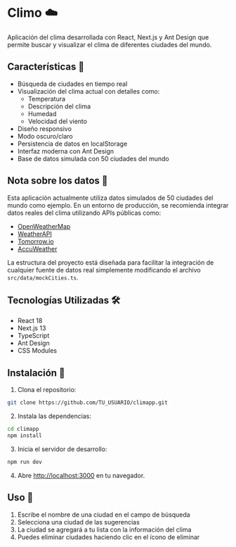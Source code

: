 # Climo ☁️

Aplicación del clima desarrollada con React, Next.js y Ant Design que permite buscar y visualizar el clima de diferentes ciudades del mundo.

## Características 🌟

- Búsqueda de ciudades en tiempo real
- Visualización del clima actual con detalles como:
  - Temperatura
  - Descripción del clima
  - Humedad
  - Velocidad del viento
- Diseño responsivo
- Modo oscuro/claro
- Persistencia de datos en localStorage
- Interfaz moderna con Ant Design
- Base de datos simulada con 50 ciudades del mundo

## Nota sobre los datos 📝

Esta aplicación actualmente utiliza datos simulados de 50 ciudades del mundo como ejemplo. En un entorno de producción, se recomienda integrar datos reales del clima utilizando APIs públicas como:
- [OpenWeatherMap](https://openweathermap.org/api)
- [WeatherAPI](https://www.weatherapi.com/)
- [Tomorrow.io](https://www.tomorrow.io/)
- [AccuWeather](https://developer.accuweather.com/)

La estructura del proyecto está diseñada para facilitar la integración de cualquier fuente de datos real simplemente modificando el archivo `src/data/mockCities.ts`.

## Tecnologías Utilizadas 🛠️

- React 18
- Next.js 13
- TypeScript
- Ant Design
- CSS Modules

## Instalación 🚀

1. Clona el repositorio:
```bash
git clone https://github.com/TU_USUARIO/climapp.git
```

2. Instala las dependencias:
```bash
cd climapp
npm install
```

3. Inicia el servidor de desarrollo:
```bash
npm run dev
```

4. Abre [http://localhost:3000](http://localhost:3000) en tu navegador.

## Uso 📱

1. Escribe el nombre de una ciudad en el campo de búsqueda
2. Selecciona una ciudad de las sugerencias
3. La ciudad se agregará a tu lista con la información del clima
4. Puedes eliminar ciudades haciendo clic en el ícono de eliminar

